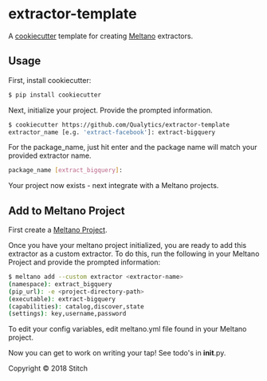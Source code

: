 # extractor-template

A [cookiecutter](https://github.com/audreyr/cookiecutter) template for creating
[Meltano](https://github.com/meltano) extractors.

## Usage

First, install cookiecutter:

```bash
$ pip install cookiecutter
```

Next, initialize your project. Provide the prompted information.

```bash
$ cookiecutter https://github.com/Qualytics/extractor-template
extractor_name [e.g. 'extract-facebook']: extract-bigquery
```

For the package_name, just hit enter and the package name will match your
provided extractor name.

```bash
package_name [extract_bigquery]:
```

Your project now exists - next integrate with a Meltano projects.

## Add to Meltano Project

First create a [Meltano Project](https://meltano.com/docs/getting-started.html#create-your-meltano-project).

Once you have your meltano project initialized, you are ready to add this extractor
as a custom extractor. To do this, run the following in your Meltano Project and
provide the prompted information:

```bash
$ meltano add --custom extractor <extractor-name>
(namespace): extract_bigquery
(pip_url): -e <project-directory-path>
(executable): extract-bigquery
(capabilities): catalog,discover,state
(settings): key,username,password
```

To edit your config variables, edit meltano.yml file found in your Meltano
project.

Now you can get to work on writing your tap! See todo's in **init**.py.

Copyright &copy; 2018 Stitch

